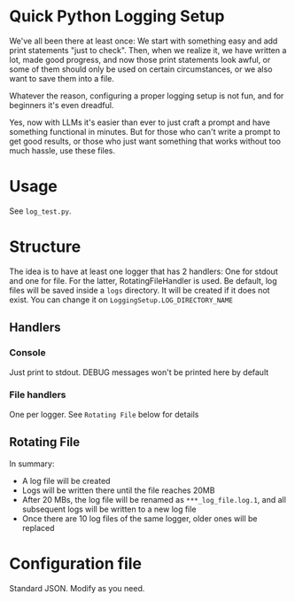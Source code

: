 # Quick Python Logging Setup

We've all been there at least once: We start with something easy and add print statements "just to check". Then, when we realize it, we have written a lot, made good progress,
and now those print statements look awful, or some of them should only be used on certain circumstances, or we also want to save them into a file.

Whatever the reason, configuring a proper logging setup is not fun, and for beginners it's even dreadful. 

Yes, now with LLMs it's easier than ever to just craft a prompt and have something functional in minutes. But for those who can't write a prompt to get good results, or those who 
just want something that works without too much hassle, use these files.


# Usage
See `log_test.py`. 

# Structure
The idea is to have at least one logger that has 2 handlers: One for stdout and one for file. For the latter, RotatingFileHandler is used. 
Be default, log files will be saved inside a `logs` directory. It will be created if it does not exist. You can change it on `LoggingSetup.LOG_DIRECTORY_NAME`

## Handlers
### Console
Just print to stdout. DEBUG messages won't be printed here by default

### File handlers
One per logger. See `Rotating File` below for details


## Rotating File
In summary: 

- A log file will be created
- Logs will be written there until the file reaches 20MB
- After 20 MBs, the log file will be renamed as `***_log_file.log.1`, and all subsequent logs will be written to a new log file
- Once there are 10 log files of the same logger, older ones will be replaced


# Configuration file
Standard JSON. Modify as you need.
